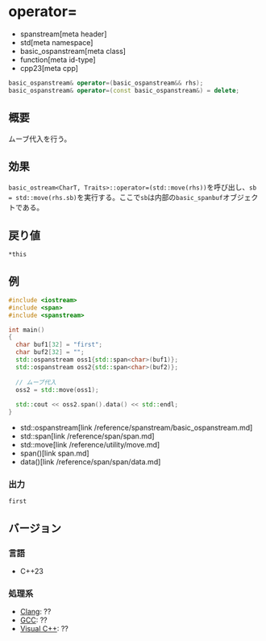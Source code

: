 # operator=
* spanstream[meta header]
* std[meta namespace]
* basic_ospanstream[meta class]
* function[meta id-type]
* cpp23[meta cpp]

```cpp
basic_ospanstream& operator=(basic_ospanstream&& rhs);
basic_ospanstream& operator=(const basic_ospanstream&) = delete;
```

## 概要
ムーブ代入を行う。

## 効果
`basic_ostream<CharT, Traits>::operator=(std::move(rhs))`を呼び出し、`sb = std::move(rhs.sb)`を実行する。ここで`sb`は内部の`basic_spanbuf`オブジェクトである。

## 戻り値
`*this`

## 例
```cpp example
#include <iostream>
#include <span>
#include <spanstream>

int main()
{
  char buf1[32] = "first";
  char buf2[32] = "";
  std::ospanstream oss1{std::span<char>(buf1)};
  std::ospanstream oss2{std::span<char>(buf2)};
  
  // ムーブ代入
  oss2 = std::move(oss1);
  
  std::cout << oss2.span().data() << std::endl;
}
```
* std::ospanstream[link /reference/spanstream/basic_ospanstream.md]
* std::span<char>[link /reference/span/span.md]
* std::move[link /reference/utility/move.md]
* span()[link span.md]
* data()[link /reference/span/span/data.md]

### 出力
```
first
```


## バージョン
### 言語
- C++23

### 処理系
- [Clang](/implementation.md#clang): ??
- [GCC](/implementation.md#gcc): ??
- [Visual C++](/implementation.md#visual_cpp): ??
